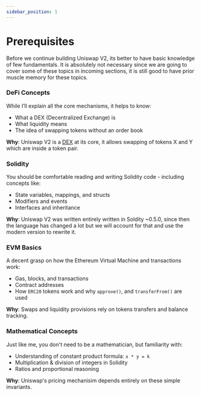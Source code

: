 ```yaml
---
sidebar_position: 1
---
```


# Prerequisites

Before we continue building Uniswap V2, its better to have basic knowledge of few fundamentals. It is absolutely not necessary since we are going to cover some of these topics in incoming sections, it is still good to have prior muscle memory for these topics.


### DeFi Concepts

While I’ll explain all the core mechanisms, it helps to know:

- What a DEX (Decentralized Exchange) is
- What liquidity means
- The idea of swapping tokens without an order book

**Why**: Uniswap V2 is a [DEX](https://www.coinbase.com/en-in/learn/crypto-basics/what-is-a-dex) at its core, it allows swapping of tokens X and Y which are inside a token pair.


### Solidity

You should be comfortable reading and writing Solidity code - including concepts like:

- State variables, mappings, and structs
- Modifiers and events
- Interfaces and inheritance
  
**Why**: Uniswap V2 was written entirely written in Soldity ~0.5.0, since then the language has changed a lot but we will account for that and use the modern version to rewrite it.

### EVM Basics

A decent grasp on how the Ethereum Virtual Machine and transactions work:

- Gas, blocks, and transactions
- Contract addresses
- How `ERC20` tokens work and why `approve()`, and `transferFrom()` are used

**Why**: Swaps and liquidity provisions rely on tokens transfers and balance tracking.


### Mathematical Concepts

Just like me, you don't need to be a mathematician, but familiarity with:

- Understanding of constant product formula: `x * y = k`
- Multiplication & division of integers in Solidity
- Ratios and proportional reasoning

**Why**: Uniswap's pricing mechanisim depends entirely on these simple invariants.